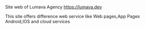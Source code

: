 Site web of Lumava Agency https://lumava.dev


This site offers difference web service like Web pages,App Pages
Android,IOS and cloud services 





